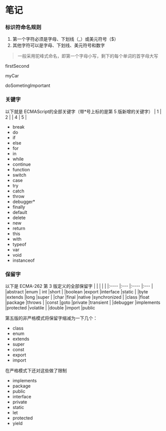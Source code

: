# 笔记
### 标识符命名规则
1. 第一个字符必须是字母、下划线（_）或美元符号（$）
2. 其他字符可以是字母、下划线、美元符号和数字
> 一般采用驼峰式命名，即第一个字母小写，剩下的每个单词的首字母大写

firstSecond

myCar

doSometingImportant

### 关键字
以下就是 ECMAScript的全部关键字（带*号上标的是第 5 版新增的关键字）
|  1   |   2   |
|   4   |  5  |
* break
* do
* if
* else
* for
* in
* while
* continue
* function
* switch
* case
* try
* catch
* throw
* debugger*
* finally 
* default
* delete
* new 
* return
* this
* with
* typeof
* var 
* void
* instanceof

### 保留字

以下是 ECMA-262 第 3 版定义的全部保留字
|                         |                    |                   |                 |
|:----                    |:---                |:----              |:---             |
|abstract                 |enum                | int               |short            |
|boolean                  |export              |interface          |static           |
|byte                     |extends             |long               |super            |
|char                     |final               |native             |synchronized     |
|class                    |float               |package            |throws           |
|const                    |goto                |private            |transient        |
|debugger                 |implements          |protected          |volatile         |
|double                   |import              |public


第五版的非严格模式将保留字缩减为一下几个：
* class 
* enum
* extends
* super
* const 
* export
* import

在严格模式下还对这些做了限制
* implements
* package
* public
* interface
* private
* static
* let 
* protected
* yield


